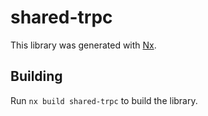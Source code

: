 # shared-trpc

This library was generated with [Nx](https://nx.dev).

## Building

Run `nx build shared-trpc` to build the library.
